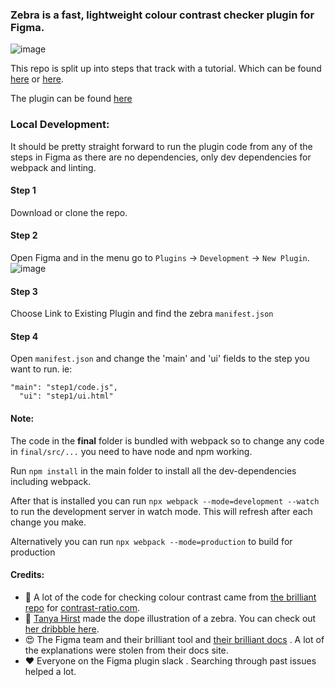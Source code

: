 ### Zebra is a fast, lightweight colour contrast checker plugin for Figma.
![image](https://cdn-images-1.medium.com/max/800/1*DXkmk6IFQR0tKzCeKXTnJw.gif)

This repo is split up into steps that track with a tutorial. Which can be found [here](https://medium.com/@danhollick/figma-plugin-tutorial-1-6-65fc2102506) or [here](https://alcohollick.com/writing/figma-plugin-tutorial-1-6/).

The plugin can be found [here](https://www.figma.com/c/plugin/806578669827234193/zebra)

### Local Development:
It should be pretty straight forward to run the plugin code from any of the steps in Figma as there are no dependencies, only dev dependencies for webpack and linting.

#### Step 1
Download or clone the repo.

#### Step 2
Open Figma and in the menu go to `Plugins` -> `Development` -> `New Plugin`.
![image](https://cdn-images-1.medium.com/max/800/1*4D2TPssw664SjCq2rLdLjA.png)

#### Step 3
Choose Link to Existing Plugin and find the zebra `manifest.json`

#### Step 4
Open `manifest.json` and change the 'main' and 'ui' fields to the step you want to run. ie:

```
"main": "step1/code.js",
  "ui": "step1/ui.html"
```

#### Note:
The code in the **final** folder is bundled with webpack so to change any code in `final/src/...` you need to have node and npm working.

Run `npm install` in the main folder to install all the dev-dependencies including webpack.

After that is installed you can run `npx webpack --mode=development --watch` to run the development server in watch mode. This will refresh after each change you make.

Alternatively you can run `npx webpack --mode=production` to build for production

#### Credits:
- 🙌  A lot of the code for checking colour contrast came from [the brilliant repo](https://github.com/LeaVerou/contrast-ratio) for [contrast-ratio.com](https://contrast-ratio.com/).
- 👊 [Tanya Hirst](https://twitter.com/tanyathehuman) made the dope illustration of a zebra. You can check out [her dribbble here](https://dribbble.com/TanyaTheHuman).
- 😍 The Figma team and their brilliant tool and [their brilliant docs](https://www.figma.com/plugin-docs/intro/) . A lot of the explanations were stolen from their docs site.
- ❤️ Everyone on the Figma plugin slack . Searching through past issues helped a lot.


